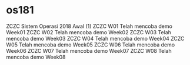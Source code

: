 # os181
ZCZC Sistem Operasi 2018 Awal (1)
ZCZC W01 Telah mencoba demo Week01
ZCZC W02 Telah mencoba demo Week02
ZCZC W03 Telah mencoba demo Week03
ZCZC W04 Telah mencoba demo Week04
ZCZC W05 Telah mencoba demo Week05
ZCZC W06 Telah mencoba demo Week06
ZCZC W07 Telah mencoba demo Week07
ZCZC W08 Telah mencoba demo Week08
